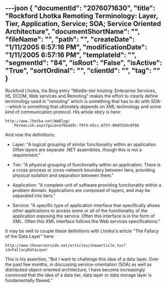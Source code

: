 ---json
{
  "documentId": "2076071630",
  "title": "Rockford Lhotka Remoting Terminology: Layer, Tier, Application, Service; SOA; Service Oriented Architecture",
  "documentShortName": "",
  "fileName": "",
  "path": "",
  "createDate": "1/11/2005 6:57:16 PM",
  "modificationDate": "1/11/2005 6:57:16 PM",
  "templateId": "",
  "segmentId": "84",
  "isRoot": "False",
  "isActive": "True",
  "sortOrdinal": "",
  "clientId": "",
  "tag": ""
}
---

Rockford Lhotka, his Blog entry &quot;Middle-tier hosting: Enterprise Services, IIS, DCOM, Web services and Remoting&quot; makes the effort to clearly define terminology used in &quot;remoting&quot; which is something that has to do with SOA---which is something that ultimately depends on XML technology and some kind of communication protocol. His whole story is here:

    http://www.lhotka.net/WeBlog/
        PermaLink.aspx?guid=a70aad9c-79fd-45cc-875f-00dfd3dc0fb6

And now the definitions:

* Layer: &quot;A logical grouping of similar functionality within an application. Often layers are separate .NET assemblies, though this is not a requirement.&quot;

* Tier: &quot;A physical grouping of functionality within an application. There is a cross-process or cross-network boundary between tiers, providing physical isolation and separation between them.&quot;

* Application: &quot;A complete unit of software providing functionality within a problem domain. Applications are composed of layers, and may be separated into tiers.&quot;

* Service: &quot;A specific type of application interface that specifically allows other applications to access some or all of the functionality of the application exposing the service. Often this interface is in the form of XML. Often this XML interface follows the Web services specifications.&quot;

It may be well to couple these definitions with Lhotka's article &quot;The Fallacy of the Data Layer&quot; here:

    http://www.theserverside.net/articles/showarticle.tss?id=FallacyDataLayer

This is his assertion, &quot;But I want to challenge this idea of a data layer. Over the past few months, in discussing service-orientation (SOA) as well as distributed object-oriented architecture, I have become increasingly convinced that the idea of a data tier, data layer or data storage layer is fundamentally flawed.&quot;
